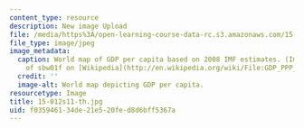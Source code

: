 ```yaml
---
content_type: resource
description: New image Upload
file: /media/https%3A/open-learning-course-data-rc.s3.amazonaws.com/15-012-applied-macro-and-international-economics-spring-2011/f035946134de21e520fed8d6bff5367a_15-012s11-th.jpg
file_type: image/jpeg
image_metadata:
  caption: World map of GDP per capita based on 2008 IMF estimates. (Image courtesy
    of sbw01f on [Wikipedia](http://en.wikipedia.org/wiki/File:GDP_PPP_Per_Capita_IMF_2008.png).)
  credit: ''
  image-alt: World map depicting GDP per capita.
resourcetype: Image
title: 15-012s11-th.jpg
uid: f0359461-34de-21e5-20fe-d8d6bff5367a
---
```

